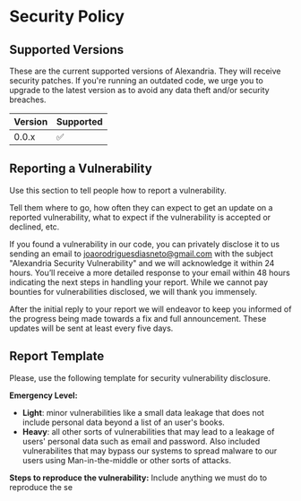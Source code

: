 # Security Policy

## Supported Versions

These are the current supported versions of Alexandria. They will receive 
security patches. If you're running an outdated code, we urge you to upgrade
to the latest version as to avoid any data theft and/or security breaches.

| Version | Supported          |
| ------- | ------------------ |
| 0.0.x   | :white_check_mark: |


## Reporting a Vulnerability

Use this section to tell people how to report a vulnerability.

Tell them where to go, how often they can expect to get an update on a
reported vulnerability, what to expect if the vulnerability is accepted or
declined, etc.

If you found a vulnerability in our code, you can privately disclose it to us
sending an email to joaorodriguesdiasneto@gmail.com with the subject 
"Alexandria Security Vulnerability" and we will acknowledge it within 24 hours. You’ll receive a more detailed response to your email within 48 hours indicating the next steps in handling your report.
While we cannot pay bounties for vulnerabilities disclosed, we will thank you
immensely. 

After the initial reply to your report we will endeavor to keep you informed of the progress being made towards a fix and full announcement. These updates will be sent at least every five days.


## Report Template

Please, use the following template for security vulnerability disclosure.

**Emergency Level:**
- **Light**: minor vulnerabilities like a small data leakage that does not include personal data beyond a list of an user's books.
- **Heavy**: all other sorts of vulnerabilities that may lead to a leakage of users' personal data such as email and password. Also included vulnerabilites that may bypass our systems to spread malware to our users using Man-in-the-middle or other sorts of attacks.

**Steps to reproduce the vulnerability:**
Include anything we must do to reproduce the se

